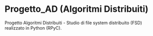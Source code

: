 # Progetto_AD (Algoritmi Distribuiti)
Progetto Algoritmi Distribuiti - Studio di file system distribuito (FSD) realizzato in Python (RPyC).